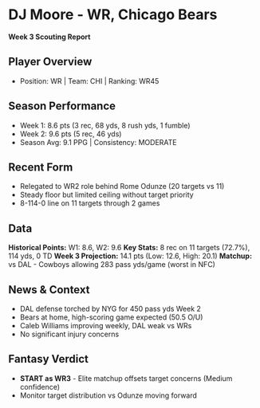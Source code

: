 # DJ Moore - WR, Chicago Bears
**Week 3 Scouting Report**

## Player Overview
- Position: WR | Team: CHI | Ranking: WR45

## Season Performance
- Week 1: 8.6 pts (3 rec, 68 yds, 8 rush yds, 1 fumble)
- Week 2: 9.6 pts (5 rec, 46 yds)
- Season Avg: 9.1 PPG | Consistency: MODERATE

## Recent Form
- Relegated to WR2 role behind Rome Odunze (20 targets vs 11)
- Steady floor but limited ceiling without target priority
- 8-114-0 line on 11 targets through 2 games

## Data
**Historical Points:** W1: 8.6, W2: 9.6
**Key Stats:** 8 rec on 11 targets (72.7%), 114 yds, 0 TD
**Week 3 Projection:** 14.1 pts (Low: 12.6, High: 20.1)
**Matchup:** vs DAL - Cowboys allowing 283 pass yds/game (worst in NFC)

## News & Context
- DAL defense torched by NYG for 450 pass yds Week 2
- Bears at home, high-scoring game expected (50.5 O/U)
- Caleb Williams improving weekly, DAL weak vs WRs
- No significant injury concerns

## Fantasy Verdict
- **START as WR3** - Elite matchup offsets target concerns (Medium confidence)
- Monitor target distribution vs Odunze moving forward